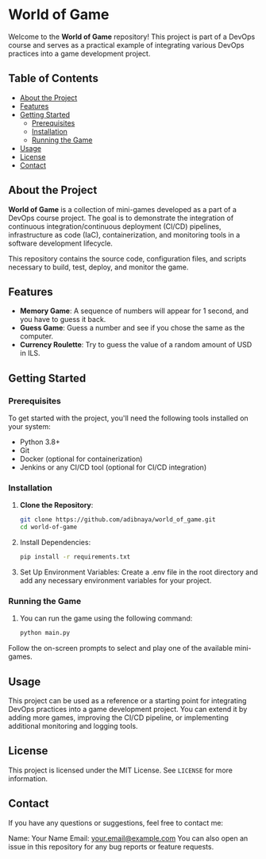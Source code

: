 # World of Game

Welcome to the **World of Game** repository! This project is part of a DevOps course and serves as a practical example of integrating various DevOps practices into a game development project.

## Table of Contents

- [About the Project](#about-the-project)
- [Features](#features)
- [Getting Started](#getting-started)
  - [Prerequisites](#prerequisites)
  - [Installation](#installation)
  - [Running the Game](#running-the-game)
- [Usage](#usage)
- [License](#license)
- [Contact](#contact)

## About the Project

**World of Game** is a collection of mini-games developed as a part of a DevOps course project. The goal is to demonstrate the integration of continuous integration/continuous deployment (CI/CD) pipelines, infrastructure as code (IaC), containerization, and monitoring tools in a software development lifecycle.

This repository contains the source code, configuration files, and scripts necessary to build, test, deploy, and monitor the game.

## Features

- **Memory Game**: A sequence of numbers will appear for 1 second, and you have to guess it back.
- **Guess Game**: Guess a number and see if you chose the same as the computer.
- **Currency Roulette**: Try to guess the value of a random amount of USD in ILS.

## Getting Started

### Prerequisites

To get started with the project, you'll need the following tools installed on your system:

- Python 3.8+
- Git
- Docker (optional for containerization)
- Jenkins or any CI/CD tool (optional for CI/CD integration)

### Installation

1. **Clone the Repository**:
   ```sh
   git clone https://github.com/adibnaya/world_of_game.git
   cd world-of-game
   
2. Install Dependencies:
   ```sh
   pip install -r requirements.txt
   ```
   
3. Set Up Environment Variables:
Create a .env file in the root directory and add any necessary environment variables for your project.

### Running the Game

1. You can run the game using the following command: 
    ```sh
    python main.py
    ```
Follow the on-screen prompts to select and play one of the available mini-games.

## Usage
This project can be used as a reference or a starting point for integrating DevOps practices into a game development project. You can extend it by adding more games, improving the CI/CD pipeline, or implementing additional monitoring and logging tools.

## License
This project is licensed under the MIT License. See `LICENSE` for more information.

## Contact
If you have any questions or suggestions, feel free to contact me:

Name: Your Name
Email: your.email@example.com
You can also open an issue in this repository for any bug reports or feature requests.

